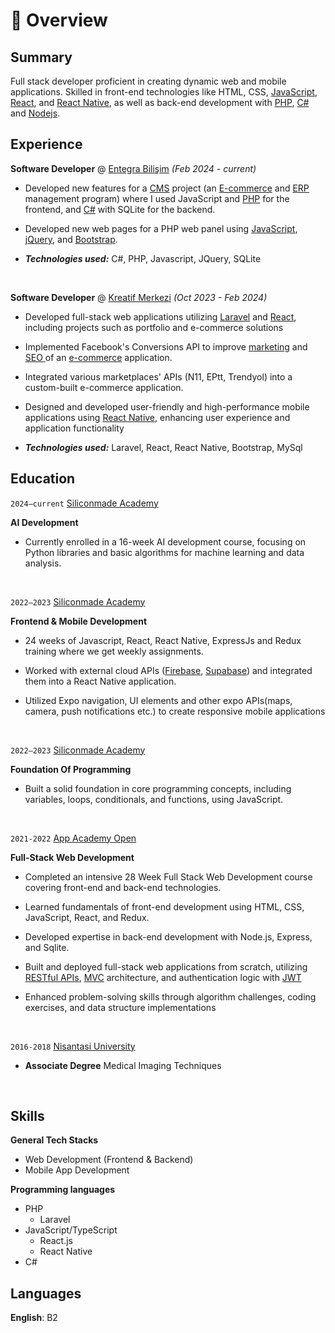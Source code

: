 # 📖 Overview

## Summary

Full stack developer proficient in creating dynamic web and mobile applications. Skilled in front-end technologies like HTML, CSS, <u>JavaScript</u>, <u>React</u>, and <u>React Native</u>, as well as back-end development with <u>PHP</u>, <u>C#</u> and <u>Nodejs</u>.

## Experience

**Software Developer** @ [Entegra Bilişim](https://www.entegrabilisim.com//) _(Feb 2024 - current)_

- Developed new features for a <u>CMS</u> project (an <u>E-commerce</u> and <u>ERP</u> management program) where I used JavaScript and <u>PHP</u> for the frontend, and <u>C#</u> with SQLite for the backend.

- Developed new web pages for a PHP web panel using <u>JavaScript</u>, <u>jQuery</u>, and <u>Bootstrap</u>.

- _**Technologies used:**_ C#, PHP, Javascript, JQuery, SQLite

  &nbsp;

**Software Developer** @ [Kreatif Merkezi](https://kreatifmerkezi.com/) _(Oct 2023 - Feb 2024)_

- Developed full-stack web applications utilizing <u>Laravel</u> and <u>React</u>, including projects such as portfolio and e-commerce solutions

- Implemented Facebook's Conversions API to improve <u>marketing</u> and <u>SEO </u> of an <u>e-commerce</u> application.

- Integrated various marketplaces' APIs (N11, EPtt, Trendyol) into a custom-built e-commerce application.

- Designed and developed user-friendly and high-performance mobile applications using <u>React Native</u>, enhancing user experience and application functionality

- _**Technologies used:**_ Laravel, React, React Native, Bootstrap, MySql

## Education

`2024–current` [Siliconmade Academy](https://www.siliconmadeacademy.com/fast/yapay-zeka/)

**AI Development**

- Currently enrolled in a 16-week AI development course, focusing on Python libraries and basic algorithms for machine learning and data analysis.

  &nbsp;

`2022–2023` [Siliconmade Academy](https://www.siliconmadeacademy.com/fast/mobile-frontend/)

**Frontend & Mobile Development**

- 24 weeks of Javascript, React, React Native, ExpressJs and Redux training where we get weekly assignments.
- Worked with external cloud APIs (<u>Firebase</u>, <u>Supabase</u>) and integrated them into a React Native application.
- Utilized Expo navigation, UI elements and other expo APIs(maps, camera, push notifications etc.) to create responsive mobile applications

  &nbsp;

`2022–2023` [Siliconmade Academy](https://www.siliconmadeacademy.com/fast/temel-programlama/)

**Foundation Of Programming**

- Built a solid foundation in core programming concepts, including variables, loops, conditionals, and functions, using JavaScript.

  &nbsp;

`2021-2022` [App Academy Open](https://www.appacademy.io/course/app-academy-open)

**Full-Stack Web Development**

- Completed an intensive 28 Week Full Stack Web Development course covering front-end and back-end technologies.
- Learned fundamentals of front-end development using HTML, CSS, JavaScript, React, and Redux.
- Developed expertise in back-end development with Node.js, Express, and Sqlite.
- Built and deployed full-stack web applications from scratch, utilizing <u>RESTful APIs</u>, <u>MVC</u> architecture, and authentication logic with <u>JWT</u>
- Enhanced problem-solving skills through algorithm challenges, coding exercises, and data structure implementations

  &nbsp;

`2016-2018` [Nisantasi University]()

- **Associate Degree** Medical Imaging Techniques

  &nbsp;

## Skills

**General Tech Stacks**

- Web Development (Frontend & Backend)
- Mobile App Development

**Programming languages**

- PHP
  - Laravel
- JavaScript/TypeScript
  - React.js
  - React Native
- C#

<!-- ### Databases

- MySql
- SQLite

## Certificates

- Certified Public Accountant (Taiwan) -->

<!-- ## Accomplishments

**Won First Place** @ [EY Innovation Campaign](https://www.ey.com/) _(May 2021)_
Built Trial Balance System, a system that streamlines data transmission across users, providing consistent, reliable financial reports to them. -->

## Languages

**English**: B2
